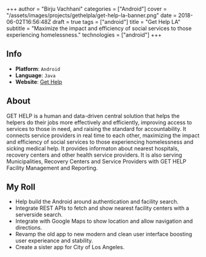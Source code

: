 +++
author = "Birju Vachhani"
categories = ["Android"]
cover = "/assets/images/projects/gethelpla/get-help-la-banner.png"
date = 2018-06-02T16:56:48Z
draft = true
tags = ["android"]
title = "Get Help LA"
subtitle = "Maximize the impact and efficiency of social services to those experiencing homelessness."
technologies = ["android"]
+++

## Info

- **Platform**:     `Android`
- **Language**:     `Java`
- **Website**:    [Get Help](https://gethelp.com/)

## About

GET HELP is a human and data-driven central solution that helps the helpers do their jobs more effectively and efficiently, improving access to services to those in need, and raising the standard for accountability. It connects service providers in real time to each other, maximizing the impact and efficiency of social services to those experiencing homelessness and sicking medical help. It provides informaton about nearest hospitals, recovery centers and other health service providers. It is also serving Municipalities, Recovery Centers and Service Providers with GET HELP Facility Management and Reporting.  

## My Roll

- Help build the Android around authentication and facility search.
- Integrate REST APIs to fetch and show nearest facility centers with a serverside search.
- Integrate with Google Maps to show location and allow navigation and directions.
- Revamp the old app to new modern and clean user interface boosting user experieance and stability.
- Create a sister app for City of Los Angeles.

</br>